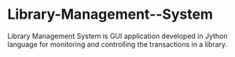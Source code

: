 # Library-Management--System
 Library Management System is GUI application developed in Jython language for monitoring and controlling the transactions in a library.
